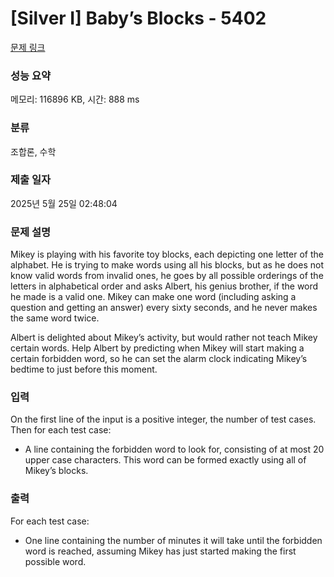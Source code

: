 # [Silver I] Baby’s Blocks - 5402 

[문제 링크](https://www.acmicpc.net/problem/5402) 

### 성능 요약

메모리: 116896 KB, 시간: 888 ms

### 분류

조합론, 수학

### 제출 일자

2025년 5월 25일 02:48:04

### 문제 설명

<p>Mikey is playing with his favorite toy blocks, each depicting one letter of the alphabet. He is trying to make words using all his blocks, but as he does not know valid words from invalid ones, he goes by all possible orderings of the letters in alphabetical order and asks Albert, his genius brother, if the word he made is a valid one. Mikey can make one word (including asking a question and getting an answer) every sixty seconds, and he never makes the same word twice.</p>

<p>Albert is delighted about Mikey’s activity, but would rather not teach Mikey certain words. Help Albert by predicting when Mikey will start making a certain forbidden word, so he can set the alarm clock indicating Mikey’s bedtime to just before this moment.</p>

### 입력 

 <p>On the first line of the input is a positive integer, the number of test cases. Then for each test case:</p>

<ul>
	<li>A line containing the forbidden word to look for, consisting of at most 20 upper case characters. This word can be formed exactly using all of Mikey’s blocks.</li>
</ul>

### 출력 

 <p>For each test case:</p>

<ul>
	<li>One line containing the number of minutes it will take until the forbidden word is reached, assuming Mikey has just started making the first possible word.</li>
</ul>

